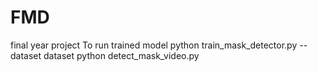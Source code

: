 # FMD
final year project
To run trained model
python train_mask_detector.py --dataset dataset
python detect_mask_video.py 
